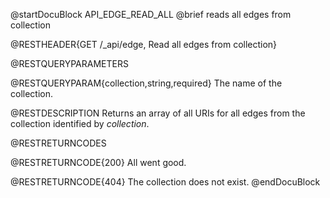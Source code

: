 
@startDocuBlock API_EDGE_READ_ALL
@brief reads all edges from collection

@RESTHEADER{GET /_api/edge, Read all edges from collection}

@RESTQUERYPARAMETERS

@RESTQUERYPARAM{collection,string,required}
The name of the collection.

@RESTDESCRIPTION
Returns an array of all URIs for all edges from the collection identified
by *collection*.

@RESTRETURNCODES

@RESTRETURNCODE{200}
All went good.

@RESTRETURNCODE{404}
The collection does not exist.
@endDocuBlock
